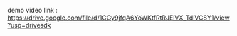 demo video link : https://drive.google.com/file/d/1CGy9jfqA6YoWKtfRtRJElVX_TdlVC8Y1/view?usp=drivesdk

